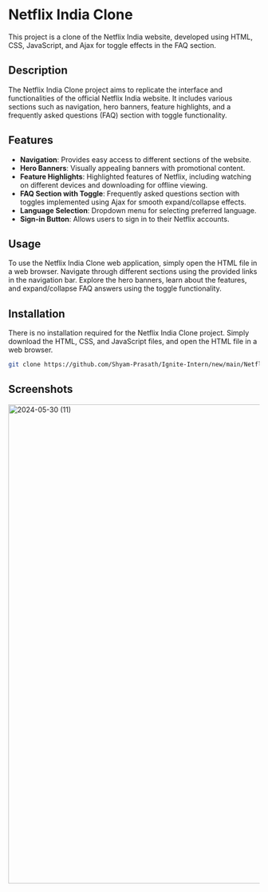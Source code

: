 # Netflix India Clone 

This project is a clone of the Netflix India website, developed using HTML, CSS, JavaScript, and Ajax for toggle effects in the FAQ section.

## Description

The Netflix India Clone project aims to replicate the interface and functionalities of the official Netflix India website. It includes various sections such as navigation, hero banners, feature highlights, and a frequently asked questions (FAQ) section with toggle functionality.

## Features

- **Navigation**: Provides easy access to different sections of the website.
- **Hero Banners**: Visually appealing banners with promotional content.
- **Feature Highlights**: Highlighted features of Netflix, including watching on different devices and downloading for offline viewing.
- **FAQ Section with Toggle**: Frequently asked questions section with toggles implemented using Ajax for smooth expand/collapse effects.
- **Language Selection**: Dropdown menu for selecting preferred language.
- **Sign-in Button**: Allows users to sign in to their Netflix accounts.

## Usage

To use the Netflix India Clone web application, simply open the HTML file in a web browser. Navigate through different sections using the provided links in the navigation bar. Explore the hero banners, learn about the features, and expand/collapse FAQ answers using the toggle functionality.

## Installation

There is no installation required for the Netflix India Clone project. Simply download the HTML, CSS, and JavaScript files, and open the HTML file in a web browser.

```bash
git clone https://github.com/Shyam-Prasath/Ignite-Intern/new/main/Netflix%20Clone
```
## Screenshots

<img width="960" alt="2024-05-30 (11)" src="https://github.com/Shyam-Prasath/Ignite-Intern/assets/117503407/dfddcba5-a015-45e1-8199-2c5157816692">
